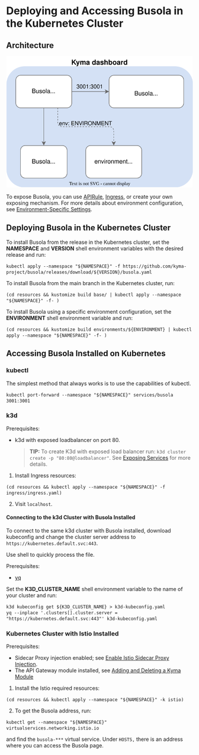 # Deploying and Accessing Busola in the Kubernetes Cluster

## Architecture

![Busola Kubernetes architecture](assets/busola_kubernetes_3.svg)

To expose Busola, you can use [APIRule](https://github.com/kyma-project/busola/tree/main/resources/istio), [Ingress](https://github.com/kyma-project/busola/tree/main/resources/ingress), or create your own exposing mechanism.
For more details about environment configuration, see [Environment-Specific Settings](../operator/configuration.md#environment-specific-settings).

## Deploying Busola in the Kubernetes Cluster

To install Busola from the release in the Kubernetes cluster, set the **NAMESPACE** and **VERSION** shell environment variables with the desired release and run:

```shell
kubectl apply --namespace "${NAMESPACE}" -f https://github.com/kyma-project/busola/releases/download/${VERSION}/busola.yaml
```

To install Busola from the main branch in the Kubernetes cluster, run:

```shell
(cd resources && kustomize build base/ | kubectl apply --namespace "${NAMESPACE}" -f- )
```

To install Busola using a specific environment configuration, set the **ENVIRONMENT** shell environment variable and run:

```shell
(cd resources && kustomize build environments/${ENVIRONMENT} | kubectl apply --namespace "${NAMESPACE}" -f- )
```

## Accessing Busola Installed on Kubernetes

### kubectl

The simplest method that always works is to use the capabilities of kubectl.

```shell
kubectl port-forward --namespace "${NAMESPACE}" services/busola 3001:3001
```

### k3d

Prerequisites:

- k3d with exposed loadbalancer on port 80.
  > **TIP:** To create K3d with exposed load balancer run: `k3d cluster create -p "80:80@loadbalancer"`.
  > See [Exposing Services](https://k3d.io/v5.6.3/usage/exposing_services/) for more details.

1. Install Ingress resources:

```shell
(cd resources && kubectl apply --namespace "${NAMESPACE}" -f ingress/ingress.yaml)
```

2. Visit `localhost`.

#### Connecting to the k3d Cluster with Busola Installed

To connect to the same k3d cluster with Busola installed, download kubeconfig and change the cluster server address to `https://kubernetes.default.svc:443`.

Use shell to quickly process the file.

Prerequisites:

- [yq](https://mikefarah.gitbook.io/yq)

Set the **K3D_CLUSTER_NAME** shell environment variable to the name of your cluster and run:

```shell
k3d kubeconfig get ${K3D_CLUSTER_NAME} > k3d-kubeconfig.yaml
yq --inplace '.clusters[].cluster.server = "https://kubernetes.default.svc:443"' k3d-kubeconfig.yaml
```

### Kubernetes Cluster with Istio Installed

Prerequisites:

- Sidecar Proxy injection enabled; see [Enable Istio Sidecar Proxy Injection](https://kyma-project.io/#/istio/user/tutorials/01-40-enable-sidecar-injection?id=enable-istio-sidecar-proxy-injection).
- The API Gateway module installed, see [Adding and Deleting a Kyma Module](https://help.sap.com/docs/btp/sap-business-technology-platform/enable-and-disable-kyma-module?locale=en-US&version=Cloud)

1. Install the Istio required resources:

```shell
(cd resources && kubectl apply --namespace "${NAMESPACE}" -k istio)
```

2. To get the Busola address, run:

```shell
kubectl get --namespace "${NAMESPACE}" virtualservices.networking.istio.io
```

and find the `busola-***` virtual service. Under `HOSTS,` there is an address where you can access the Busola page.

